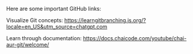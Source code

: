 Here are some important GitHub links: 

Visualize Git concepts:
https://learngitbranching.js.org/?locale=en_US&utm_source=chatgpt.com

Learn through documentation: 
https://docs.chaicode.com/youtube/chai-aur-git/welcome/

